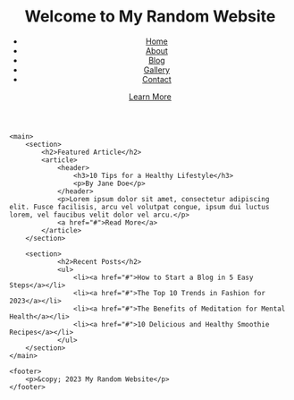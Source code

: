 <!DOCTYPE html>
<html>
<head>
	<title>My Random Website</title>
</head>
<body>
	<header>
		<h1>Welcome to My Random Website</h1>
		<nav>
			<ul>
				<li><a href="#">Home</a></li>
				<li><a href="#">About</a></li>
				<li><a href="#">Blog</a></li>
				<li><a href="#">Gallery</a></li>
				<li><a href="#">Contact</a></li>
			</ul>
		</nav>
		<a href="#" class="cta-btn">Learn More</a>
	</header>

	<main>
		<section>
			<h2>Featured Article</h2>
			<article>
				<header>
					<h3>10 Tips for a Healthy Lifestyle</h3>
					<p>By Jane Doe</p>
				</header>
				<p>Lorem ipsum dolor sit amet, consectetur adipiscing elit. Fusce facilisis, arcu vel volutpat congue, ipsum dui luctus lorem, vel faucibus velit dolor vel arcu.</p>
				<a href="#">Read More</a>
			</article>
		</section>

		<section>
				<h2>Recent Posts</h2>
				<ul>
					<li><a href="#">How to Start a Blog in 5 Easy Steps</a></li>
					<li><a href="#">The Top 10 Trends in Fashion for 2023</a></li>
					<li><a href="#">The Benefits of Meditation for Mental Health</a></li>
					<li><a href="#">10 Delicious and Healthy Smoothie Recipes</a></li>
				</ul>
		</section>
	</main>

	<footer>
		<p>&copy; 2023 My Random Website</p>
	</footer>

</body>
</html>
